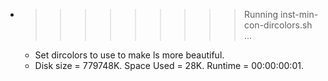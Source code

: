 * >>>>>>>>> Running inst-min-con-dircolors.sh ...
  * Set dircolors to use  to make ls more beautiful.
  * Disk size = 779748K. Space Used = 28K. Runtime = 00:00:00:01.

